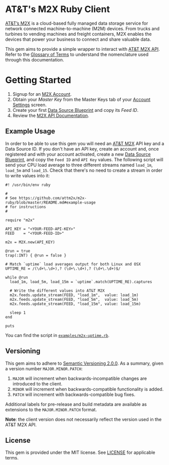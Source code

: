 # AT&T's M2X Ruby Client

[AT&T’s M2X](https://m2x.att.com/) is a cloud-based fully managed data storage service for network connected machine-to-machine (M2M) devices. From trucks and turbines to vending machines and freight containers, M2X enables the devices that power your business to connect and share valuable data.

This gem aims to provide a simple wrapper to interact with [AT&T M2X API](https://m2x.att.com/developer/documentation/overview). Refer to the [Glossary of Terms](https://m2x.att.com/developer/documentation/glossary) to understand the nomenclature used through this documentation.


Getting Started
==========================
1. Signup for an [M2X Account](https://m2x.att.com/signup).
2. Obtain your _Master Key_ from the Master Keys tab of your [Account Settings](https://m2x.att.com/account) screen.
2. Create your first [Data Source Blueprint](https://m2x.att.com/blueprints) and copy its _Feed ID_.
3. Review the [M2X API Documentation](https://m2x.att.com/developer/documentation/overview).


## Example Usage

In order to be able to use this gem you will need an [AT&T M2X](https://m2x.att.com/) API key and a Data Source ID. If you don't have an API key, create an account and, once registered and with your account activated, create a new [Data Source Blueprint](https://m2x.att.com/blueprints), and copy the `Feed ID` and `API Key` values. The following script will send your CPU load average to three different streams named `load_1m`, `load_5m` and `load_15`. Check that there's no need to create a stream in order to write values into it:

    #! /usr/bin/env ruby

    #
    # See https://github.com/attm2x/m2x-ruby/blob/master/README.md#example-usage
    # for instructions
    #

    require "m2x"

    API_KEY = "<YOUR-FEED-API-KEY>"
    FEED    = "<YOUR-FEED-ID>"

    m2x = M2X.new(API_KEY)

    @run = true
    trap(:INT) { @run = false }

    # Match `uptime` load averages output for both Linux and OSX
    UPTIME_RE = /(\d+\.\d+),? (\d+\.\d+),? (\d+\.\d+)$/

    while @run
      load_1m, load_5m, load_15m = `uptime`.match(UPTIME_RE).captures

      # Write the different values into AT&T M2X
      m2x.feeds.update_stream(FEED, "load_1m",  value: load_1m)
      m2x.feeds.update_stream(FEED, "load_5m",  value: load_5m)
      m2x.feeds.update_stream(FEED, "load_15m", value: load_15m)

      sleep 1
    end

    puts

You can find the script in [`examples/m2x-uptime.rb`](examples/m2x-uptime.rb).

## Versioning

This gem aims to adhere to [Semantic Versioning 2.0.0](http://semver.org/). As a summary, given a version number `MAJOR.MINOR.PATCH`:

1. `MAJOR` will increment when backwards-incompatible changes are introduced to the client.
2. `MINOR` will increment when backwards-compatible functionality is added.
3. `PATCH` will increment with backwards-compatible bug fixes.

Additional labels for pre-release and build metadata are available as extensions to the `MAJOR.MINOR.PATCH` format.

**Note**: the client version does not necessarily reflect the version used in the AT&T M2X API.

## License

This gem is provided under the MIT license. See [LICENSE](LICENSE) for applicable terms.
